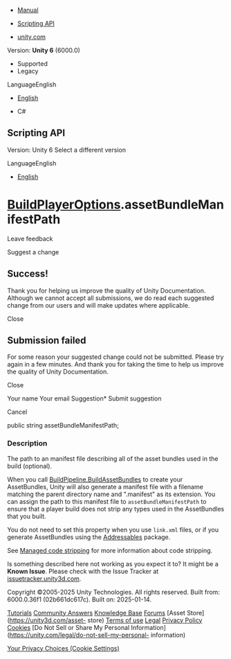 [ ]()

  * [Manual](../Manual/index.html)
  * [Scripting API](../ScriptReference/index.html)

  * [unity.com](https://unity.com/)

Version: **Unity 6** (6000.0)

  * Supported
  * Legacy

LanguageEnglish

  * [English]()

  * C#

[ ](https://docs.unity3d.com)

## Scripting API

Version: Unity 6 Select a different version

LanguageEnglish

  * [English]()

#  [BuildPlayerOptions](BuildPlayerOptions.html).assetBundleManifestPath

Leave feedback

Suggest a change

## Success!

Thank you for helping us improve the quality of Unity Documentation. Although
we cannot accept all submissions, we do read each suggested change from our
users and will make updates where applicable.

Close

## Submission failed

For some reason your suggested change could not be submitted. Please <a>try
again</a> in a few minutes. And thank you for taking the time to help us
improve the quality of Unity Documentation.

Close

Your name Your email Suggestion* Submit suggestion

Cancel

[ ]()

public string assetBundleManifestPath;

### Description

The path to an manifest file describing all of the asset bundles used in the
build (optional).

When you call
[BuildPipeline.BuildAssetBundles](BuildPipeline.BuildAssetBundles.html) to
create your AssetBundles, Unity will also generate a manifest file with a
filename matching the parent directory name and ".manifest" as its extension.
You can assign the path to this manifest file to `assetBundleManifestPath` to
ensure that a player build does not strip any types used in the AssetBundles
that you built.  
  
You do not need to set this property when you use `link.xml` files, or if you
generate AssetBundles using the
[Addressables](https://docs.unity3d.com/Packages/com.unity.addressables@latest)
package.  
  
See [Managed code stripping](../Manual/ManagedCodeStripping.html) for more
information about code stripping.

Is something described here not working as you expect it to? It might be a
**Known Issue**. Please check with the Issue Tracker at
[issuetracker.unity3d.com](https://issuetracker.unity3d.com).

Copyright ©2005-2025 Unity Technologies. All rights reserved. Built from:
6000.0.36f1 (02b661dc617c). Built on: 2025-01-14.

[Tutorials](https://unity3d.com/learn) [Community
Answers](https://answers.unity3d.com) [Knowledge
Base](https://support.unity3d.com/hc/en-us)
[Forums](https://forum.unity3d.com) [Asset Store](https://unity3d.com/asset-
store) [Terms of use](https://docs.unity3d.com/Manual/TermsOfUse.html)
[Legal](https://unity.com/legal) [Privacy
Policy](https://unity.com/legal/privacy-policy)
[Cookies](https://unity.com/legal/cookie-policy) [Do Not Sell or Share My
Personal Information](https://unity.com/legal/do-not-sell-my-personal-
information)

[Your Privacy Choices (Cookie Settings)](javascript:void\(0\);)

